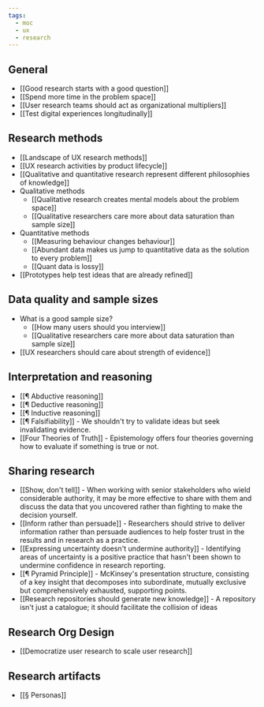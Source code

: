 ```yaml
---
tags:
  - moc
  - ux
  - research
---
```

## General

-   [[Good research starts with a good question]]
-   [[Spend more time in the problem space]]
-   [[User research teams should act as organizational multipliers]]
-   [[Test digital experiences longitudinally]]

## Research methods

-   [[Landscape of UX research methods]]
-   [[UX research activities by product lifecycle]]
-   [[Qualitative and quantitative research represent different philosophies of knowledge]]
-   Qualitative methods
    -   [[Qualitative research creates mental models about the problem space]]
    -   [[Qualitative researchers care more about data saturation than sample size]]
-   Quantitative methods
    -   [[Measuring behaviour changes behaviour]]
    -   [[Abundant data makes us jump to quantitative data as the solution to every problem]]
    -   [[Quant data is lossy]]
-   [[Prototypes help test ideas that are already refined]]

## Data quality and sample sizes

-   What is a good sample size?
    -   [[How many users should you interview]]
    -   [[Qualitative researchers care more about data saturation than sample size]]
-   [[UX researchers should care about strength of evidence]]

## Interpretation and reasoning

-   [[¶ Abductive reasoning]]
-   [[¶ Deductive reasoning]]
-   [[¶ Inductive reasoning]]
-   [[¶ Falsifiability]] - We shouldn't try to validate ideas but seek invalidating evidence.
-   [[Four Theories of Truth]] - Epistemology offers four theories governing how to evaluate if something is true or not.

## Sharing research

-   [[Show, don't tell]] - When working with senior stakeholders who wield considerable authority, it may be more effective to share with them and discuss the data that you uncovered rather than fighting to make the decision yourself.
-   [[Inform rather than persuade]] - Researchers should strive to deliver information rather than persuade audiences to help foster trust in the results and in research as a practice.
-   [[Expressing uncertainty doesn't undermine authority]] - Identifying areas of uncertainty is a positive practice that hasn't been shown to undermine confidence in research reporting.
-   [[¶ Pyramid Principle]] - McKinsey's presentation structure, consisting of a key insight that decomposes into subordinate, mutually exclusive but comprehensively exhausted, supporting points.
-   [[Research repositories should generate new knowledge]] - A repository isn't just a catalogue; it should facilitate the collision of ideas

## Research Org Design

-   [[Democratize user research to scale user research]]

## Research artifacts

-   [[§ Personas]]